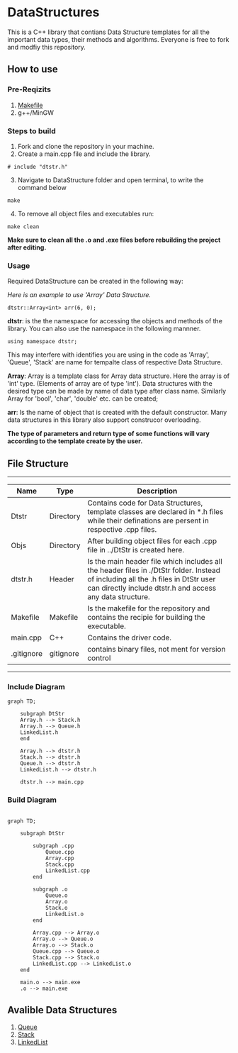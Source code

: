 # DataStructures

This is a C++ library that contians Data Structure templates for all the important data types, their methods and algorithms. Everyone is free to fork and modfiy this repository. 

## How to use

### Pre-Reqizits

1. [Makefile](https://gnuwin32.sourceforge.net/packages/make.htm)
1. g++/MinGW 

### Steps to build

1. Fork and clone the repository in your machine.
2. Create a main.cpp file and include the library.
```
# include "dtstr.h"
```
3. Navigate to DataStructure folder and open terminal, to write the command below
```
make
```
4. To remove all object files and executables run:
```
make clean
```
**Make sure to clean all the .o and .exe files before rebuilding the project after editing.**

### Usage

Required DataStructure can be created in the following way:

*Here is an example to use 'Array' Data Structure.*

```
dtstr::Array<int> arr(6, 0);
```

**dtstr**: is the the namespace for accessing the objects and methods of the library. You can also use the namespace in the following mannner.
```
using namespace dtstr;
```
This may interfere with identifies you are using in the code as 'Array', 'Queue', 'Stack' are name for tempalte class of respective Data Structure.

**Array**: Array is a template class for Array data structure. Here the array is of 'int' type. (Elements of array are of type 'int'). Data structures with the desired type can be made by name of data type after class name. Similarly Array for 'bool', 'char', 'double' etc. can be created;

**arr**: Is the name of object that is created with the default constructor. Many data structures in this library also support construcor overloading.

**The type of parameters and return type of some functions will vary according to the template create by the user.**

## File Structure

-----------------------------
| Name | Type | Description |
|------|------|-------------|
Dtstr  | Directory | Contains code for Data Structures, template classes are declared in *.h files while their definations are persent in respective .cpp files.
Objs   | Directory | After building object files for each .cpp file in ../DtStr is created here.
dtstr.h| Header    | Is the main header file which includes all the header files in ./DtStr folder. Instead of including all the .h files in DtStr user can directly include dtstr.h and access any data structure.
Makefile | Makefile | Is the makefile for the repository and contains the recipie for building the executable.
main.cpp | C++ | Contains the driver code.
.gitignore | gitignore | contains binary files, not ment for version control
-----------------------------


### Include Diagram

```mermaid 
graph TD;

    subgraph DtStr
    Array.h --> Stack.h
    Array.h --> Queue.h
    LinkedList.h
    end

    Array.h --> dtstr.h
    Stack.h --> dtstr.h
    Queue.h --> dtstr.h
    LinkedList.h --> dtstr.h

    dtstr.h --> main.cpp
```

### Build Diagram
```mermaid

graph TD;

    subgraph DtStr
    
        subgraph .cpp
            Queue.cpp
            Array.cpp
            Stack.cpp
            LinkedList.cpp
        end 

        subgraph .o
            Queue.o
            Array.o
            Stack.o
            LinkedList.o
        end

        Array.cpp --> Array.o
        Array.o --> Queue.o
        Array.o --> Stack.o
        Queue.cpp --> Queue.o
        Stack.cpp --> Stack.o
        LinkedList.cpp --> LinkedList.o
    end

    main.o --> main.exe
    .o --> main.exe
```

## Avalible Data Structures

1. [Queue](./Docs/Queue.md)
1. [Stack](./Docs/Stack.md)
1. [LinkedList](./Docs/LinkedList.md)
